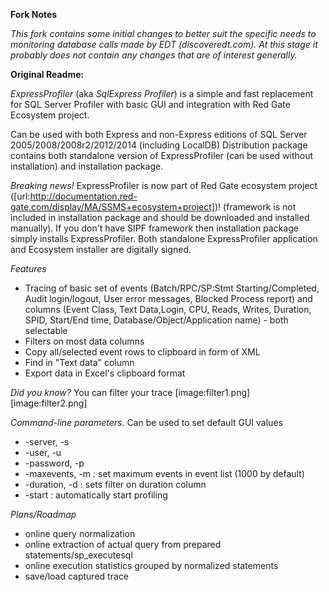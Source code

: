 **Fork Notes**

*This fork contains some initial changes to better suit the specific needs to monitoring database calls made by EDT (discoveredt.com). At this stage it probably does not contain any changes that are of interest generally.*


**Original Readme:**

*ExpressProfiler* (aka *SqlExpress Profiler*) is a simple and fast replacement for SQL Server Profiler with basic GUI and integration with Red Gate Ecosystem project.

Can be used with both Express and non-Express editions of SQL Server 2005/2008/2008r2/2012/2014 (including LocalDB)
Distribution package contains both standalone version of ExpressProfiler (can be used without installation) and installation package.

*Breaking news!* ExpressProfiler is now part of  Red Gate ecosystem project ([url:http://documentation.red-gate.com/display/MA/SSMS+ecosystem+project])! (framework is not included in installation package and should be downloaded and installed manually).
If you don't have SIPF framework then installation package simply installs ExpressProfiler.
Both standalone ExpressProfiler application and Ecosystem installer are digitally signed.

*Features*
* Tracing of basic set of events (Batch/RPC/SP:Stmt Starting/Completed, Audit login/logout, User error messages, Blocked Process report) and columns (Event Class, Text Data,Login, CPU, Reads, Writes, Duration, SPID, Start/End time, Database/Object/Application name) - both selectable
* Filters on most data columns
* Copy all/selected event rows to clipboard in form of XML 
* Find in "Text data" column
* Export data in Excel's clipboard format

*Did you know?*
You can filter your trace
[image:filter1.png]
[image:filter2.png]

*Command-line parameters.* 
Can be used to set default GUI values
* -server, -s  <server name>
* -user, -u  <user name>
* -password, -p <user password>
* -maxevents, -m <value> : set maximum events in event list (1000 by default)
* -duration, -d <min duration> : sets filter on duration column
* -start  :  automatically start profiling

*Plans/Roadmap*
* online query normalization
* online extraction of actual query from prepared statements/sp_executesql
* online execution statistics grouped by normalized statements
* save/load captured trace



